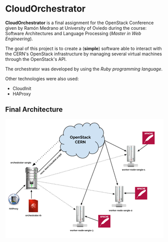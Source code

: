 CloudOrchestrator
=================

**CloudOrchestrator** is a final assignment for the OpenStack Conference given by Ramón Medrano at University of Oviedo during the course: Software Architectures and Language Processing (*Master in Web Engineering*).

The goal of this project is to create a (**simple**) software able to interact with the CERN's OpenStack infrastructure by managing several virtual machines through the OpenStack's API.

The orchestrator was developed by using the *Ruby programming language*.

Other technologies were also used:

+ CloudInit
+ HAProxy

Final Architecture
------------------

<img src="arquitectura.png" height="*" width="600"/>